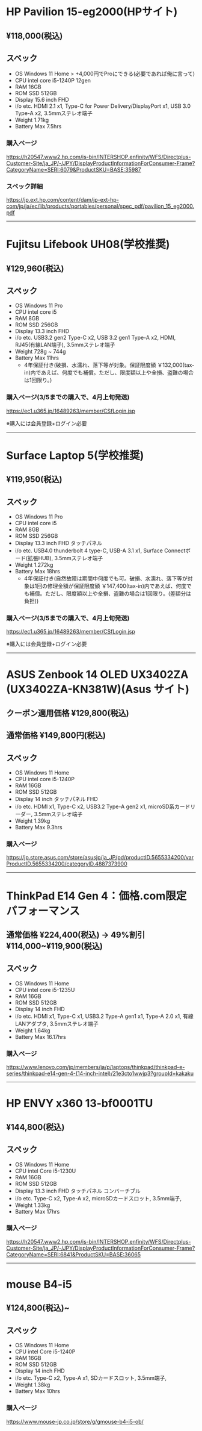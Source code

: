# HP Pavilion 15-eg2000(HPサイト)
## ¥118,000(税込)

## スペック
* OS Windows 11 Home > +4,000円でProにできる(必要であれば俺に言って)
* CPU intel core i5-1240P 12gen
* RAM 16GB
* ROM SSD 512GB
* Display 15.6 inch FHD
* i/o etc. HDMI 2.1 x1, Type-C for Power Delivery/DisplayPort x1, USB 3.0 Type-A x2, 3.5mmステレオ端子
* Weight 1.71kg
* Battery Max 7.5hrs

### 購入ページ
https://h20547.www2.hp.com/is-bin/INTERSHOP.enfinity/WFS/Directplus-Customer-Site/ja_JP/-/JPY/DisplayProductInformationForConsumer-Frame?CategoryName=SERI:6079&ProductSKU=BASE:35987

### スペック詳細
https://jp.ext.hp.com/content/dam/jp-ext-hp-com/jp/ja/ec/lib/products/portables/personal/spec_pdf/pavilion_15_eg2000.pdf
___

# Fujitsu Lifebook UH08(学校推奨)
## ¥129,960(税込)

## スペック
* OS Windows 11 Pro
* CPU intel core i5
* RAM 8GB
* ROM SSD 256GB
* Display 13.3 inch FHD
* i/o etc. USB3.2 gen2 Type-C x2, USB 3.2 gen1 Type-A x2, HDMI, RJ45(有線LAN端子), 3.5mmステレオ端子
* Weight 728g ~ 744g
* Battery Max 11hrs
    * 4年保証付き(破損、水濡れ、落下等が対象。保証限度額 ￥132,000(tax-in)内であえば、何度でも補償。ただし、限度額以上や全損、盗難の場合は1回限り。)
### 購入ページ(3/5までの購入で、4月上旬発送)
https://ec1.u365.jp/16489263/member/CSfLogin.jsp


※購入には会員登録+ログイン必要
___

# Surface Laptop 5(学校推奨)
## ¥119,950(税込)

## スペック

* OS Windows 11 Pro
* CPU intel core i5
* RAM 8GB
* ROM SSD 256GB
* Display 13.3 inch FHD タッチパネル
* i/o etc. USB4.0 thunderbolt 4 type-C, USB-A 3.1 x1, Surface Connectボード(拡張HUB), 3.5mmステレオ端子
* Weight 1.272kg
* Battery Max 18hrs
    * 4年保証付き(自然故障は期間中何度でも可。破損、水濡れ、落下等が対象は1回の修理金額が保証限度額 ￥147,400(tax-in)内であえば、何度でも補償。ただし、限度額以上や全損、盗難の場合は1回限り。(差額分は負担))
### 購入ページ(3/5までの購入で、4月上旬発送)
https://ec1.u365.jp/16489263/member/CSfLogin.jsp


※購入には会員登録+ログイン必要
___


# ASUS Zenbook 14 OLED UX3402ZA (UX3402ZA-KN381W)(Asus サイト)
## クーポン適用価格 ¥129,800(税込)
## 通常価格 ¥149,800円(税込)

## スペック
* OS Windows 11 Home
* CPU intel core i5-1240P
* RAM 16GB
* ROM SSD 512GB
* Display 14 inch タッチパネル FHD
* i/o etc. HDMI x1, Type-C x2, USB3.2 Type-A gen2 x1, microSD系カードリーダー, 3.5mmステレオ端子
* Weight 1.39kg
* Battery Max 9.3hrs

### 購入ページ
https://jp.store.asus.com/store/asusjp/ja_JP/pd/productID.5655334200/varProductID.5655334200/categoryID.4887373900

___

# ThinkPad E14 Gen 4：価格.com限定 パフォーマンス
## 通常価格 ¥224,400(税込) -> 49%割引 ¥114,000~¥119,900(税込)

## スペック
* OS Windows 11 Home
* CPU intel core i5-1235U
* RAM 16GB
* ROM SSD 512GB
* Display 14 inch FHD
* i/o etc. HDMI x1, Type-C x1, USB3.2 Type-A gen1 x1, Type-A 2.0 x1, 有線LANアダプタ, 3.5mmステレオ端子
* Weight 1.64kg
* Battery Max 16.17hrs

### 購入ページ
https://www.lenovo.com/jp/members/ja/p/laptops/thinkpad/thinkpad-e-series/thinkpad-e14-gen-4-(14-inch-intel)/21e3cto1wwjp3?groupId=kakaku

___


# HP ENVY x360 13-bf0001TU
## ¥144,800(税込)

## スペック
* OS Windows 11 Home
* CPU intel Core i5-1230U
* RAM 16GB
* ROM SSD 512GB
* Display 13.3 inch FHD タッチパネル コンバーチブル
* i/o etc. Type-C x2, Type-A x2, microSDカードスロット, 3.5mm端子, 
* Weight 1.33kg
* Battery Max 17hrs

### 購入ページ
https://h20547.www2.hp.com/is-bin/INTERSHOP.enfinity/WFS/Directplus-Customer-Site/ja_JP/-/JPY/DisplayProductInformationForConsumer-Frame?CategoryName=SERI:6841&ProductSKU=BASE:36065

___


# mouse B4-i5
## ¥124,800(税込)~

## スペック
* OS Windows 11 Home
* CPU intel Core i5-1240P
* RAM 16GB
* ROM SSD 512GB
* Display 14 inch FHD
* i/o etc. Type-C x2, Type-A x1, SDカードスロット, 3.5mm端子, 
* Weight 1.38kg
* Battery Max 10hrs


### 購入ページ
https://www.mouse-jp.co.jp/store/g/gmouse-b4-i5-ob/
